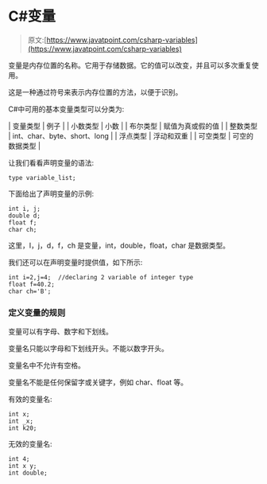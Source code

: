 # C#变量

> 原文:[https://www.javatpoint.com/csharp-variables](https://www.javatpoint.com/csharp-variables)

变量是内存位置的名称。它用于存储数据。它的值可以改变，并且可以多次重复使用。

这是一种通过符号来表示内存位置的方法，以便于识别。

C#中可用的基本变量类型可以分类为:

| 变量类型 | 例子 |
| 小数类型 | 小数 |
| 布尔类型 | 赋值为真或假的值 |
| 整数类型 | int、char、byte、short、long |
| 浮点类型 | 浮动和双重 |
| 可空类型 | 可空的数据类型 |

让我们看看声明变量的语法:

```
type variable_list;   

```

下面给出了声明变量的示例:

```
int i, j;
double d;    
float f;    
char ch;    

```

这里，I，j，d，f，ch 是变量，int，double，float，char 是数据类型。

我们还可以在声明变量时提供值，如下所示:

```
int i=2,j=4;  //declaring 2 variable of integer type    
float f=40.2;    
char ch='B';    

```

### 定义变量的规则

变量可以有字母、数字和下划线。

变量名只能以字母和下划线开头。不能以数字开头。

变量名中不允许有空格。

变量名不能是任何保留字或关键字，例如 char、float 等。

有效的变量名:

```
int x;    
int _x;    
int k20;    

```

无效的变量名:

```
int 4;    
int x y;    
int double;  

```